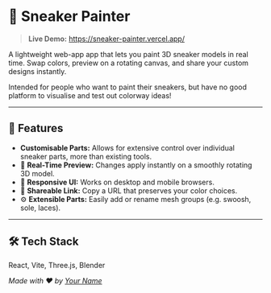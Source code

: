 # 🎨 Sneaker Painter

> **Live Demo:** https://sneaker-painter.vercel.app/

A lightweight web-app app that lets you paint 3D sneaker models in real time. Swap colors, preview on a rotating canvas, and share your custom designs instantly.

Intended for people who want to paint their sneakers, but have no good platform to visualise and test out colorway ideas!

---

## 🚀 Features

- **Customisable Parts:** Allows for extensive control over individual sneaker parts, more than existing tools.
- 🔄 **Real-Time Preview:** Changes apply instantly on a smoothly rotating 3D model.
- 📱 **Responsive UI:** Works on desktop and mobile browsers.
- 🔗 **Shareable Link:** Copy a URL that preserves your color choices.
- ⚙️ **Extensible Parts:** Easily add or rename mesh groups (e.g. swoosh, sole, laces).

---

## 🛠️ Tech Stack

React, Vite, Three.js, Blender


*Made with ❤️ by [Your Name](https://github.com/your-username)*  
